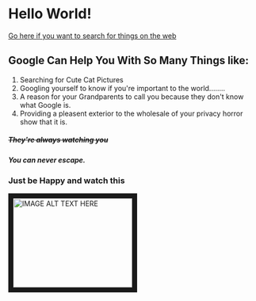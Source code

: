 # Hello World!
[Go here if you want to search for things on the web](https://www.google.com "Google's Homepage")

## Google Can Help You With So Many Things like:
1. Searching for Cute Cat Pictures
2. Googling yourself to know if you're important to the world........
3. A reason for your Grandparents to call you because they don't know what Google is.
4. Providing a pleasent exterior to the wholesale of your privacy horror show that it is.

##### ~~They're always watching you~~
##### You can **never** escape.


### Just be Happy and watch this

<a href="https://www.youtube.com/watch?v=9cQgQIMlwWw
" target="_blank"><img src="http://img.youtube.com/vi/YOUTUBE_VIDEO_ID_HERE/0.jpg" 
alt="IMAGE ALT TEXT HERE" width="240" height="180" border="10" /></a>
